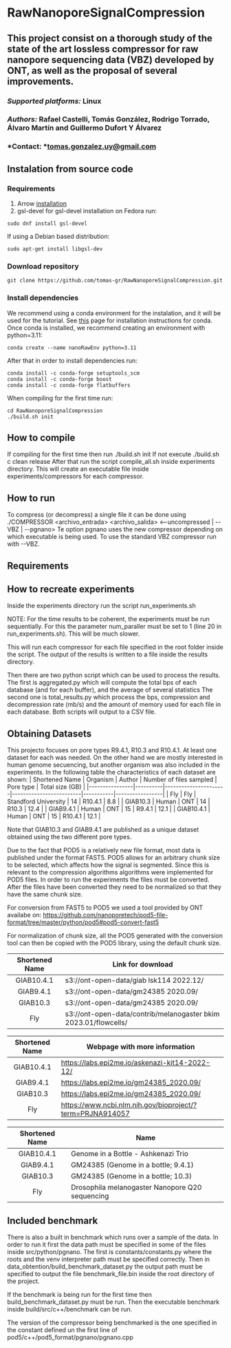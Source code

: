 # RawNanoporeSignalCompression
## This project consist on a thorough study of the state of the art lossless compressor for raw nanopore sequencing data (VBZ) developed by ONT, as well as the proposal of several improvements. 
### *Supported platforms:* Linux
### *Authors:* Rafael Castelli, Tomás González, Rodrigo Torrado, Álvaro Martín and Guillermo Dufort Y Álvarez
### *Contact: *tomas.gonzalez.uy@gmail.com

## Instalation from source code
### Requirements
  1. Arrow [installation](https://arrow.apache.org/install/)
  2. gsl-devel
for gsl-devel installation on Fedora run:
```
sudo dnf install gsl-devel
```
If using a Debian based distribution:
```
sudo apt-get install libgsl-dev
```
### Download repository
```
git clone https://github.com/tomas-gr/RawNanoporeSignalCompression.git
```
### Install dependencies
We recommend using a conda environment for the instalation, and it will be used for the tutorial.
See [this](https://docs.conda.io/projects/conda/en/latest/user-guide/install/index.html) page for installation instructions for conda. Once conda is installed, we recommend creating an environment with python=3.11:
```
conda create --name nanoRawEnv python=3.11
```
After that in order to install dependencies run:
```
conda install -c conda-forge setuptools_scm
conda install -c conda-forge boost
conda install -c conda-forge flatbuffers
```
When compiling for the first time run:
```
cd RawNanoporeSignalCompression
./build.sh init
```




## How to compile
If compiling for the first time then run
./build.sh init
If not execute
./build.sh c clean release
After that run the script compile_all.sh inside experiments directory.
This will create an executable file inside experiments/compressors for each
compressor.


## How to run
To compress (or decompress) a single file it can be done using
./COMPRESSOR <archivo_entrada> <archivo_salida> <--uncompressed | --VBZ | --pgnano>
Te option pgnano uses the new compressor depending on which executable is being used.
To use the standard VBZ compressor run with --VBZ.

## Requirements

## How to recreate experiments
Inside the experiments directory run the script 
run_experiments.sh

NOTE: For the time results to be coherent, the experiments must be run sequentially. For this the parameter
num_paraller must be set to 1 (line 20 in run_experiments.sh). This will be much slower.

This will run each compressor for each file specified in the root folder inside the script.
The output of the results is written to a file inside the results directory.

Then there are two python script which can be used to process the results.
The first is aggregated.py which will compute the total bps of each database (and for each buffer), and the average of several statistics 
The second one is total_results.py which process the bps, compression and decompression rate (mb/s) and the amount of memory used for each file in each database. 
Both scripts will output to a CSV file.

## Obtaining Datasets
This projecto focuses on pore types R9.4.1, R10.3 and R10.4.1. At least one dataset for each was needed.
On the other hand we are mostly interested in human genome secuencing, but another organism was also included in the experiments.
In the following table the characteristics of each dataset are shown:
| Shortened Name | Organism | Author               | Number of files sampled | Pore type | Total size (GB) |
|----------------|----------|----------------------|-------------------------|-----------|-----------------|
| Fly            | Fly      | Standford University | 14                      | R10.4.1   | 8.8             |
| GIAB10.3       | Human    | ONT                  | 14                      | R10.3     | 12.4            |
| GIAB9.4.1      | Human    | ONT                  | 15                      | R9.4.1    | 12.1            |
| GIAB10.4.1     | Human    | ONT                  | 15                      | R10.4.1   | 12.1            |

Note that GIAB10.3 and GIAB9.4.1 are published as a unique dataset obtained using the two different pore types.

Due to the fact that POD5 is a relatively new file format, most data is published under the format FAST5.
POD5 allows for an arbitrary chunk size to be selected,
which affects how the signal is segmented. Since this is relevant to the compression algorithms algorithms were implemented for POD5 files.
In order to run the experiments the files must be converted.
After the files have been converted they need to be normalized so that they have the same chunk size.

For conversion from FAST5 to POD5 we used a tool provided by ONT availabe on:
https://github.com/nanoporetech/pod5-file-format/tree/master/python/pod5#pod5-convert-fast5

For normalization of chunk size, all the POD5 generated with the conversion tool can then be copied with the POD5 library, using the default chunk size.

| Shortened Name | Link for download                                               |
|:--------------:|-----------------------------------------------------------------|
| GIAB10.4.1     | s3://ont-open-data/giab lsk114 2022.12/                         |
| GIAB9.4.1      | s3://ont-open-data/gm24385 2020.09/                             |
| GIAB10.3       | s3://ont-open-data/gm24385 2020.09/                             |
| Fly            | s3://ont-open-data/contrib/melanogaster bkim 2023.01/flowcells/ |

| Shortened Name | Webpage with more information                             |
|:--------------:|-----------------------------------------------------------|
| GIAB10.4.1     | https://labs.epi2me.io/askenazi-kit14-2022-12/            |
| GIAB9.4.1      | https://labs.epi2me.io/gm24385_2020.09/                   |
| GIAB10.3       | https://labs.epi2me.io/gm24385_2020.09/                   |
| Fly            | https://www.ncbi.nlm.nih.gov/bioproject/?term=PRJNA914057 |

| Shortened Name | Name                                            |
|:--------------:|-------------------------------------------------|
| GIAB10.4.1     | Genome in a Bottle - Ashkenazi Trio             |
| GIAB9.4.1      | GM24385 (Genome in a bottle; 9.4.1)             |
| GIAB10.3       | GM24385 (Genome in a bottle; 10.3)              |
| Fly            | Drosophila melanogaster Nanopore Q20 sequencing |

## Included benchmark
There is also a built in benchmark which runs over a sample of the data.
In order to run it first the data path must be specified in some of the files inside src/python/pgnano.
The first is constants/constants.py where the roots and the venv interpreter path must be specified correctly.
Then in data_obtention/build_benchmark_dataset.py the output path must be specified to output the file benchmark_file.bin inside the root directory of the project.

If the benchmark is being run for the first time then build_benchmark_dataset.py must be run.
Then the executable benchmark inside build/src/c++/benchmark can be run.

The version of the compressor being benchmarked is the one specified in the constant defined un the first line of pod5/c++/pod5_format/pgnano/pgnano.cpp







